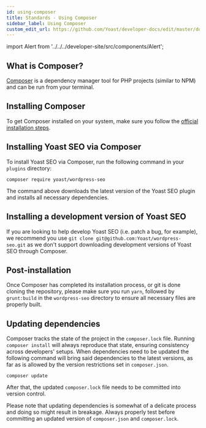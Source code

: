 ```yaml
---
id: using-composer
title: Standards - Using Composer
sidebar_label: Using Composer
custom_edit_url: https://github.com/Yoast/developer-docs/edit/master/docs/standards/using-composer.md
---
```

import Alert from '../../../developer-site/src/components/Alert';

## What is Composer?
[Composer](https://getcomposer.org/) is a dependency manager tool for PHP projects (similar to NPM) and can be run from your terminal.

## Installing Composer

To get Composer installed on your system, make sure you follow the [official installation steps](https://getcomposer.org/doc/00-intro.md#installation-linux-unix-macos).

## Installing Yoast SEO via Composer
To install Yoast SEO via Composer, run the following command in your `plugins` directory:

```shell script
composer require yoast/wordpress-seo
``` 

The command above downloads the latest version of the Yoast SEO plugin and installs all necessary dependencies.

## Installing a development version of Yoast SEO
If you are looking to help develop Yoast SEO (i.e. patch a bug, for example), we recommend you use `git clone git@github.com:Yoast/wordpress-seo.git` as we don't support downloading development versions of Yoast SEO through Composer.

## Post-installation
Once Composer has completed its installation process, or git is done cloning the repository, please make sure you run `yarn`, followed by `grunt:build` in the `wordpress-seo` directory to ensure all necessary files are properly built.

## Updating dependencies

Composer tracks the state of the project in the `composer.lock` file. Running `composer install` will always reproduce that state, ensuring consistency across developers' setups.
When dependencies need to be updated the following command will bring said dependencies to the latest versions, as far as is allowed by the version restrictions set in `composer.json`.

```shell script
composer update
```

After that, the updated `composer.lock` file needs to be committed into version control.

<Alert type="warning">

Please note that updating dependencies is somewhat of a delicate process and doing so might result in breakage. 
Always properly test before committing an updated version of `composer.json` and `composer.lock`. 
</Alert>
